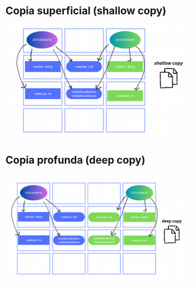 # Copia superficial (shallow copy)
![shallow copy](images\shallow-copy.png)

# Copia profunda (deep copy)
![deep copy](images\deep-copy.png)